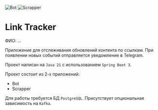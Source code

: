 ![Bot](https://github.com/Fics3/Tink_Java_Backend_Course_Spring/actions/workflows/bot.yml/badge.svg)
![Scrapper](https://github.com//Fics3/Tink_Java_Backend_Course_Spring/actions/workflows/scrapper.yml/badge.svg)

# Link Tracker

ФИО: ...

Приложение для отслеживания обновлений контента по ссылкам.
При появлении новых событий отправляется уведомление в Telegram.

Проект написан на `Java 21` с использованием `Spring Boot 3`.

Проект состоит из 2-х приложений:
* Bot
* Scrapper

Для работы требуется БД `PostgreSQL`. Присутствует опциональная зависимость на `Kafka`.
